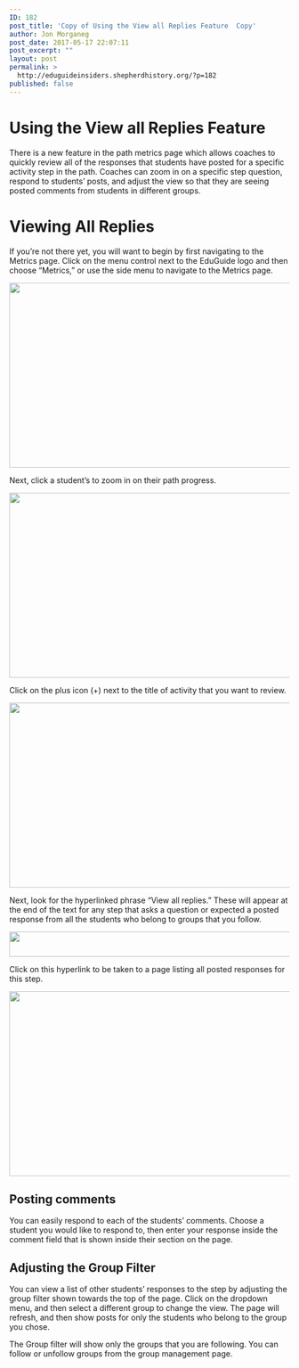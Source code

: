 ```yaml
---
ID: 182
post_title: 'Copy of Using the View all Replies Feature  Copy'
author: Jon Morganeg
post_date: 2017-05-17 22:07:11
post_excerpt: ""
layout: post
permalink: >
  http://eduguideinsiders.shepherdhistory.org/?p=182
published: false
---
```

<h1>Using the View all Replies Feature</h1>
<p></p>
<p>There is a new feature in the path metrics page which allows coaches to quickly review all of the responses that students have posted for a specific activity step in the path. Coaches can zoom in on a specific step question, respond to students’ posts, and adjust the view so that they are seeing posted comments from students in different groups.</p>
<h1>Viewing All Replies</h1>
<p>If you’re not there yet, you will want to begin by first navigating to the Metrics page. Click on the menu control next to the EduGuide logo and then choose “Metrics,” or use the side menu to navigate to the Metrics page.</p>
<p></p>
<p><img src="http://eduguideinsiders.shepherdhistory.org/wp-content/uploads/2017/05/image-10.png" width="624" height="332" alt="" title=""></p>
<p>Next, click a student’s to zoom in on their path progress.</p>
<p></p>
<p><img src="http://eduguideinsiders.shepherdhistory.org/wp-content/uploads/2017/05/image-11.png" width="624" height="332" alt="" title=""></p>
<p></p>
<p>Click on the plus icon (+) next to the title of activity that you want to review.</p>
<p></p>
<p><img src="http://eduguideinsiders.shepherdhistory.org/wp-content/uploads/2017/05/image-12.png" width="624" height="332" alt="" title=""></p>
<p></p>
<p>Next, look for the hyperlinked phrase “View all replies.” These will appear at the end of the text for any step that asks a question or expected a posted response from all the students who belong to groups that you follow.</p>
<p></p>
<p><img src="http://eduguideinsiders.shepherdhistory.org/wp-content/uploads/2017/05/image-13.png" width="624" height="45" alt="" title=""></p>
<p>Click on this hyperlink to be taken to a page listing all posted responses for this step.</p>
<p></p>
<p><img src="http://eduguideinsiders.shepherdhistory.org/wp-content/uploads/2017/05/image-14.png" width="624" height="332" alt="" title=""></p>
<p></p>
<h2>Posting comments</h2>
<p>You can easily respond to each of the students’ comments. Choose a student you would like to respond to, then enter your response inside the comment field that is shown inside their section on the page.</p>
<h2>Adjusting the Group Filter</h2>
<p>You can view a list of other students’ responses to the step by adjusting the group filter shown towards the top of the page. Click on the dropdown menu, and then select a different group to change the view. The page will refresh, and then show posts for only the students who belong to the group you chose.</p>
<p></p>
<p>The Group filter will show only the groups that you are following. You can follow or unfollow groups from the group management page.</p>
<p></p>